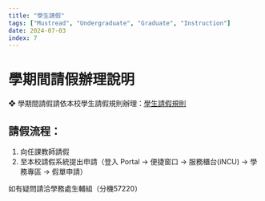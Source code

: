 ```yaml
---
title: "學生請假"
tags: ["Mustread", "Undergraduate", "Graduate", "Instruction"]
date: 2024-07-03
index: 7
---
```


# 學期間請假辦理說明

❖ 學期間請假請依本校學生請假規則辦理：[學生請假規則](https://military.ncu.edu.tw/leaving.php)

## 請假流程：

1. 向任課教師請假
2. 至本校請假系統提出申請（登入 Portal → 便捷窗口 → 服務櫃台(iNCU) → 學務專區 → 假單申請）

如有疑問請洽學務處生輔組（分機57220）
